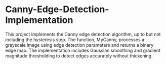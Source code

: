 # Canny-Edge-Detection-Implementation
This project implements the Canny edge detection algorithm, up to but not including the hysteresis step. The function, MyCanny, processes a grayscale image using edge detection parameters and returns a binary edge map. The implementation includes Gaussian smoothing and gradient magnitude thresholding to detect edges accurately without thickening.
